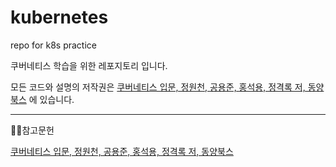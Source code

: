 # kubernetes

repo for k8s practice


쿠버네티스 학습을 위한 레포지토리 입니다. 

모든 코드와 설명의 저작권은 [쿠버네티스 입문, 정원천, 공용준, 홍석용, 정격록 저, 동양북스](https://www.aladin.co.kr/shop/wproduct.aspx?ItemId=224537264) 에 있습니다.



---

🙇‍♂️참고문헌

[쿠버네티스 입문, 정원천, 공용준, 홍석용, 정격록 저, 동양북스](https://www.aladin.co.kr/shop/wproduct.aspx?ItemId=224537264)





